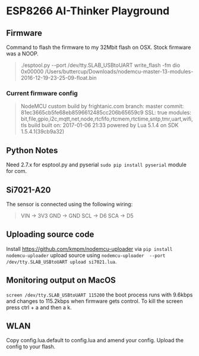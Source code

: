 # ESP8266 AI-Thinker Playground

## Firmware

Command to flash the firmware to my 32Mbit flash on OSX. Stock firmware was a NOOP.

> ./esptool.py --port /dev/tty.SLAB_USBtoUART write_flash -fm dio 0x00000 /Users/buttercup/Downloads/nodemcu-master-13-modules-2016-12-19-23-25-09-float.bin

### Current firmware config

> NodeMCU custom build by frightanic.com
> 	branch: master
> 	commit: 81ec3665cb5fe68eb8596612485cc206b65659c9
> 	SSL: true
> 	modules: bit,file,gpio,i2c,mqtt,net,node,rtcfifo,rtcmem,rtctime,sntp,tmr,uart,wifi,tls
>  build 	built on: 2017-01-06 21:33
>  powered by Lua 5.1.4 on SDK 1.5.4.1(39cb9a32)


## Python Notes
Need 2.7.x for esptool.py and pyserial `sudo pip install pyserial` module for com.

## Si7021-A20

The sensor is connected using the following wiring:
> VIN -> 3V3
> GND -> GND
> SCL -> D6
> SCA -> D5

## Uploading source code
Install https://github.com/kmpm/nodemcu-uploader via `pip install nodemcu-uploader`
upload source using `nodemcu-uploader  --port /dev/tty.SLAB_USBtoUART upload si7021.lua`.

## Monitoring output on MacOS
`screen /dev/tty.SLAB_USBtoUART 115200` the boot process runs with 9.6kbps and changes to 115.2kbps when firmware gets control. To kill the screen press ctrl + a and then a k.

## WLAN
Copy config.lua.default to config.lua and amend your config. Upload the config to your flash.
